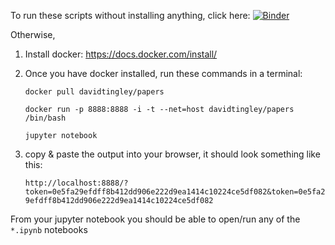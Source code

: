 
To run these scripts without installing anything, click here: [![Binder](https://mybinder.org/badge.svg)](https://mybinder.org/v2/gh/DavidTingley/papers/master)

Otherwise,
1) Install docker: https://docs.docker.com/install/

2) Once you have docker installed, run these commands in a terminal:

    `docker pull davidtingley/papers`

    `docker run -p 8888:8888 -i -t --net=host davidtingley/papers /bin/bash`

    `jupyter notebook`

3) copy & paste the output into your browser, it should look something like this: 

    `http://localhost:8888/?token=0e5fa29efdff8b412dd906e222d9ea1414c10224ce5df082&token=0e5fa29efdff8b412dd906e222d9ea1414c10224ce5df082`

From your jupyter notebook you should be able to open/run any of the `*.ipynb` notebooks 












